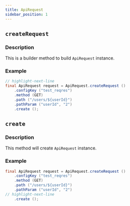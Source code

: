 ```yaml
---
title: ApiRequest
sidebar_position: 1
---
```


## `createRequest`

### Description

This is a builder method to build `ApiRequest` instance.

### Example

```java
// highlight-next-line
final ApiRequest request = ApiRequest.createRequest ()
    .configKey ("test_reqres")
    .method (GET)
    .path ("/users/${userId}")
    .pathParam ("userId", "2")
    .create ();
```

## `create`

### Description

This method will create `ApiRequest` instance.

### Example

```java
final ApiRequest request = ApiRequest.createRequest ()
    .configKey ("test_reqres")
    .method (GET)
    .path ("/users/${userId}")
    .pathParam ("userId", "2")
// highlight-next-line
    .create ();
```
